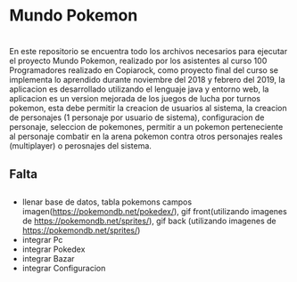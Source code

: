 # Mundo Pokemon<h1>

En este repositorio se encuentra todo los archivos necesarios para ejecutar el proyecto Mundo Pokemon, realizado por los asistentes al curso 100 Programadores realizado en Copiarock, como proyecto final del curso se implementa lo aprendido durante noviembre del 2018 y febrero del 2019, la aplicacion es desarrollado utilizando el lenguaje java y entorno web, la aplicacion es un version mejorada de los juegos de lucha por turnos pokemon, esta debe permitir la creacion de usuarios al sistema, la creacion de personajes (1 personaje por usuario de sistema), configuracion de personaje, seleccion de pokemones, permitir a un pokemon perteneciente al personaje combatir en la arena pokemon contra otros personajes reales (multiplayer) o perosnajes del sistema.

## Falta<h2>
- llenar base de datos,  tabla pokemons campos imagen(https://pokemondb.net/pokedex/), gif front(utilizando imagenes de https://pokemondb.net/sprites/), gif back (utilizando imagenes de https://pokemondb.net/sprites/)
- integrar Pc 
- integrar Pokedex
- integrar Bazar
- integrar Configuracion
  
  

